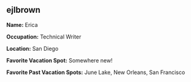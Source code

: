 ## ejlbrown

**Name:** Erica

**Occupation:** Technical Writer

**Location:** San Diego

**Favorite Vacation Spot:** Somewhere new!

**Favorite Past Vacation Spots:** June Lake, New Orleans, San Francisco
